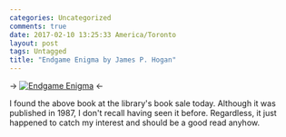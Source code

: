 ```yaml
---
categories: Uncategorized
comments: true
date: 2017-02-10 13:25:33 America/Toronto
layout: post
tags: Untagged
title: "Endgame Enigma by James P. Hogan"
---
```


-> [![Endgame Enigma](http://assets.forces.army/images/blog/2017-02-10-endgame-enigma/2017-02-10_12-26-50_0533x0800.jpg "Endgame Enigma")](http://assets.forces.army/images/blog/2017-02-10-endgame-enigma/2017-02-10_12-26-50_2751x4128.jpeg "Endgame Enigma") <-

I found the above book at the library's book sale today. Although it was published in 1987, I don't recall having seen it before. Regardless, it just happened to catch my interest and should be a good read anyhow.
